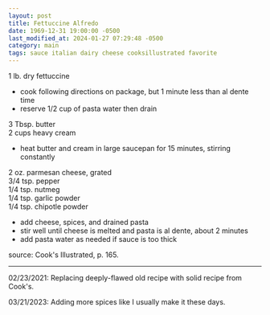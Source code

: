 ```yaml
---
layout: post
title: Fettuccine Alfredo
date: 1969-12-31 19:00:00 -0500
last_modified_at: 2024-01-27 07:29:48 -0500
category: main
tags: sauce italian dairy cheese cooksillustrated favorite
---
```

1 lb. dry fettuccine  
* cook following directions on package, but 1 minute less than al dente time
* reserve 1/2 cup of pasta water then drain

3 Tbsp. butter  
2 cups heavy cream  
* heat butter and cream in large saucepan for 15 minutes, stirring constantly

2 oz. parmesan cheese, grated  
3/4 tsp. pepper  
1/4 tsp. nutmeg  
1/4 tsp. garlic powder  
1/4 tsp. chipotle powder  
* add cheese, spices, and drained pasta
* stir well until cheese is melted and pasta is al dente, about 2 minutes
* add pasta water as needed if sauce is too thick

source: Cook's Illustrated, p. 165.

---

02/23/2021: Replacing deeply-flawed old recipe with solid recipe from Cook's.

03/21/2023: Adding more spices like I usually make it these days.
